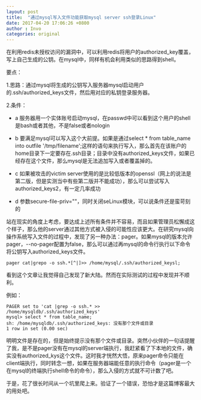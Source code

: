 ```yaml
---
layout: post
title:  "通过mysql写入文件功能获取mysql server ssh登录Linux"
date: 2017-04-20 17:06:26 +0800
author : Invo
categories: original
---
```


在利用redis未授权访问的漏洞中，可以利用redis将用户的authorized_key覆盖，写上自己生成的公钥。在mysql中，同样有机会利用类似的思路得到shell。

要点：

1.思路：通过mysql将生成的公钥写入服务器mysql启动用户的.ssh/authorized_keys文件，然后用对应的私钥登录服务器。

2.条件：

+ a 服务器用一个实体账号启动mysql，在passwd中可以看到这个用户的shell是bash或者其他，不是false或者nologin

+ b 要满足mysql可以写入这个大前提。如果是通过select * from table_name into outfile '/tmp/filename';这样的语句来执行写入，那么首先在该账户的home目录下一定要存在.ssh目录；目录中没有authorized_keys文件，如果已经存在这个文件，那么mysql是无法追加写入或者覆盖掉的。

+ c 如果被攻击的victim server使用的是比较低版本的openssl（网上的说法是第二版，但是实测当中有些第二版并不能成功），那么可以尝试写入authorized_keys2，有一定几率成功

+ d 参数secure-file-priv=""，同时关闭seLinux模块，可以说条件还是蛮苛刻的


站在现实的角度上考虑，要达成上述所有条件并不容易，而且如果管理员松懈成这个样子，那么他的server通过其他方式被入侵的可能性应该更大。在研究mysql向操作系统写入文件的过程中，发现了另一种办法：pager。如果mysql的版本允许pager，--no-pager配置为false，那么可以通过再mysql的命令行执行以下命令将公钥写入authorized_keys文件。

```
pager cat|grepo -o ssh.*[^|]>> /home/mysql/.ssh/authorized_keysl;
```

看到这个文章让我觉得自己发现了新大陆。然而在实际测试的过程中发现并不顺利。

例如：

```
PAGER set to 'cat |grep -o ssh.* >> /home/mysqldb/.ssh/authorized_keys'
mysql> select * from table_name;
sh: /home/mysqldb/.ssh/authorized_keys: 没有那个文件或目录
1 row in set (0.00 sec)
```

明明文件是存在的，但是始终提示没有那个文件或目录。突然小伙伴的一句话提醒了我，是不是pager没有在mysql的server端执行，我赶紧看了下本地的文件，确实没有authorized_kys这个文件。这时我才恍然大悟，原来pager命令只能在client端执行，同时转念一想，如果在服务器端能任意的执行命令（pager是一个在mysql的终端执行shell命令的命令），那么入侵的方式就不可计数了吧。

于是，花了很长时间从一个坑里爬上来。验证了一个错误，恐怕才是这篇博客最大的用处吧。
